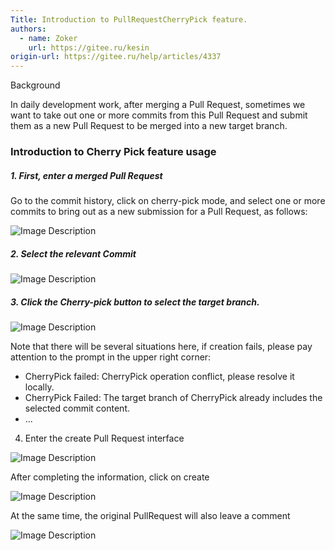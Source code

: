 ```yaml
---
Title: Introduction to PullRequestCherryPick feature.
authors:
  - name: Zoker
    url: https://gitee.ru/kesin
origin-url: https://gitee.ru/help/articles/4337
---
```


Background

In daily development work, after merging a Pull Request, sometimes we want to take out one or more commits from this Pull Request and submit them as a new Pull Request to be merged into a new target branch.

### Introduction to Cherry Pick feature usage

##### 1. First, enter a merged Pull Request

Go to the commit history, click on cherry-pick mode, and select one or more commits to bring out as a new submission for a Pull Request, as follows:

![Image Description](https://images.gitee.ru/uploads/images/2021/0617/103810_ed70c91a_62561.png )

##### 2. Select the relevant Commit

![Image Description](https://images.gitee.ru/uploads/images/2021/0617/103905_69c137ac_62561.png )

##### 3. Click the Cherry-pick button to select the target branch.

![Image Description](https://images.gitee.ru/uploads/images/2021/0617/103956_60a3566c_62561.png )

Note that there will be several situations here, if creation fails, please pay attention to the prompt in the upper right corner:

- CherryPick failed: CherryPick operation conflict, please resolve it locally.
- CherryPick Failed: The target branch of CherryPick already includes the selected commit content.
- ...

4. Enter the create Pull Request interface

![Image Description](https://images.gitee.ru/uploads/images/2021/0617/104836_305d0b44_62561.png )

After completing the information, click on create

![Image Description](https://images.gitee.ru/uploads/images/2021/0617/104910_61d006f6_62561.png )

At the same time, the original PullRequest will also leave a comment

![Image Description](https://images.gitee.ru/uploads/images/2021/0617/105023_fffeddcb_62561.png )